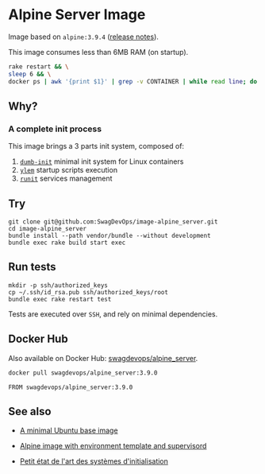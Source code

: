 # Alpine Server Image

Image based on ``alpine:3.9.4`` ([release notes][release:2019-01-29]).

This image consumes less than 6MB RAM (on startup).

```sh
rake restart && \
sleep 6 && \
docker ps | awk '{print $1}' | grep -v CONTAINER | while read line; do docker ps | grep $line | awk '{printf $NF" "}' && echo "scale=2; $(cat /sys/fs/cgroup/memory/docker/$line*/memory.usage_in_bytes)/1024/1024" | bc -l; done | sort | column -t
```

## Why?

### A complete init process

This image brings a 3 parts init system, composed of:

1. [``dumb-init``][dumb-init] minimal init system for Linux containers
2. [``ylem``][ylem] startup scripts execution
2. [``runit``][runit] services management

## Try

```
git clone git@github.com:SwagDevOps/image-alpine_server.git
cd image-alpine_server
bundle install --path vendor/bundle --without development
bundle exec rake build start exec
```

## Run tests

```
mkdir -p ssh/authorized_keys
cp ~/.ssh/id_rsa.pub ssh/authorized_keys/root
bundle exec rake restart test
```

Tests are executed over ``SSH``, and rely on minimal dependencies.

## Docker Hub

Also available on Docker Hub: [swagdevops/alpine_server][docker_hub.com:swagdevops/alpine_server].

```sh
docker pull swagdevops/alpine_server:3.9.0
```

```
FROM swagdevops/alpine_server:3.9.0
```

## See also

* [A minimal Ubuntu base image][phusion/baseimage-docker]
* [Alpine image with environment template and supervisord][qenv/alpine-base]

* [Petit état de l'art des systèmes d'initialisation][linuxfr:petit-etat-de-l-art]

[release:2019-01-29]: https://alpinelinux.org/posts/Alpine-3.9.0-released.html
[release:2018-06-26]: https://alpinelinux.org/posts/Alpine-3.8.0-released.html
[dumb-init]: https://github.com/Yelp/dumb-init
[ylem]: https://github.com/SwagDevOps/ylem
[runit]: http://smarden.org/runit/
[phusion/baseimage-docker]: https://github.com/phusion/baseimage-docker
[qenv/alpine-base]: https://github.com/qenv/alpine-base
[linuxfr:petit-etat-de-l-art]: https://linuxfr.org/news/petit-etat-de-l-art-des-systemes-d-initialisation-1
[docker_hub.com:swagdevops/alpine_server]: https://hub.docker.com/r/swagdevops/alpine_server
